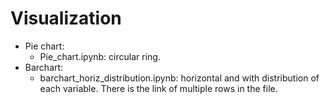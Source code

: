 # Visualization

* Pie chart:
  * Pie_chart.ipynb: circular ring.
* Barchart: 
  * barchart_horiz_distribution.ipynb: horizontal and with distribution of each variable. There is the link of multiple rows in the file.
